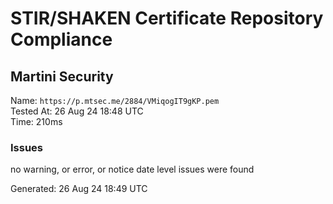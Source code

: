 # STIR/SHAKEN Certificate Repository Compliance

## Martini Security

Name: `https://p.mtsec.me/2884/VMiqogIT9gKP.pem`\
Tested At: 26 Aug 24 18:48 UTC\
Time: 210ms

### Issues

no warning, or error, or notice date level issues were found

Generated: 26 Aug 24 18:49 UTC